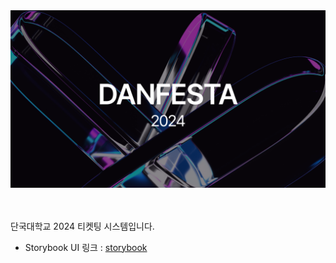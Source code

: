 <div align="center">
    <img src="./.github/banner.png" alt="단페스타 2024 페이지 배너" />
</div>

<br/>
<br/>

단국대학교 2024 티켓팅 시스템입니다.

- Storybook UI 링크 : [storybook](https://6617cc6b749cda32414848fb-xoqzodramz.chromatic.com/)
